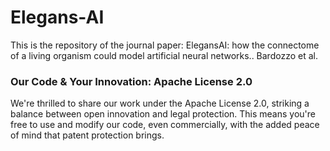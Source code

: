 # Elegans-AI 
This is the repository of the journal paper:  ElegansAI: how the connectome of a living organism could model artificial neural networks.. Bardozzo et al.












### Our Code & Your Innovation: Apache License 2.0

We're thrilled to share our work under the Apache License 2.0, striking a balance between open innovation and legal protection. 
This means you're free to use and modify our code, even commercially, with the added peace of mind that patent protection brings. 
